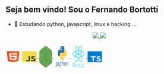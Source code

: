 ## Seja bem vindo! Sou o Fernando Bortotti


- 🌱 Estudando python, javascript, linux e hacking ...

<div align="center">
  <a href="https://github.com/fernandobortotti">
  <img height="180em" src="https://github-readme-stats.vercel.app/api?username=fernandobortotti&show_icons=true&theme=dracula&include_all_commits=true&count_private=true"/>
     <img height="180em" src = "https://github-readme-streak-stats.herokuapp.com?user=fernandobortotti&theme=dracula&hide_border=false" >

</div>

<div style="display: inline_block"><br>
  <img align="center" alt="HTML5" height="30" width="40" src="https://github.com/devicons/devicon/blob/master/icons/html5/html5-original.svg">
  <img align="center" alt="Js" height="30" width="40" src="https://github.com/devicons/devicon/blob/master/icons/javascript/javascript-original.svg">
  <img align="center" alt="node" height="60" width="40" src="https://github.com/devicons/devicon/blob/master/icons/nodejs/nodejs-plain.svg">
  <img align="center" alt="Python" height="60" width="40" src="https://github.com/devicons/devicon/blob/master/icons/python/python-original-wordmark.svg">
  <img align="center" alt="React" height="60" width="40" src="https://github.com/devicons/devicon/blob/master/icons/react/react-original-wordmark.svg">
  <img align="center" alt="Ts" height="30" width="40" src="https://github.com/devicons/devicon/blob/master/icons/typescript/typescript-original.svg">

</div>

